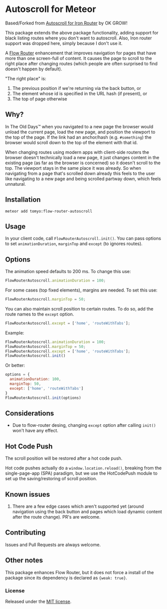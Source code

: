Autoscroll for Meteor
==========================

Based/Forked from [Autoscroll for Iron Router](https://github.com/okgrow/iron-router-autoscroll) by OK GROW!

This package extends the above package functionality, adding support for black
listing routes where you don't want to autoscroll. Also, Iron router support was
dropped here, simply because I don't use it.

A [Flow Router](https://atmospherejs.com/kadira/flow-router) enhancement that improves navigation for pages that have more than one screen-full of content.
It causes the page to scroll to the right place after changing routes (which people are often surprised to find doesn't happen by default).

"The right place" is:

1. The previous position if we're returning via the back button, or
2. The element whose id is specified in the URL hash (if present), or
3. The top of page otherwise

Why?
----

In The Old Days™ when you navigated to a new page the browser would unload the current page, load the new page, and position the viewport to the top of the page.
If the link had an anchor/hash (e.g. `#something`) the browser would scroll down to the top of the element with that id.

When changing routes using modern apps with client-side routers the browser doesn't technically load a new page,
it just changes content in the existing page (as far as the browser is concerned) so it doesn't scroll to the top.
The viewport stays in the same place it was already.
So when navigating from a page that's scrolled down already this feels to the user like navigating to a new page and being scrolled partway down, which feels unnatural.

Installation
----------

`meteor add tomyo:flow-router-autoscroll`


Usage
-----

In your client code, call `FlowRouterAutoscroll.init()`. You can pass options
to set `animationDuration`, `marginTop` and `except` (to ignores routes).


Options
-----------

The animation speed defaults to 200 ms.
To change this use:

``` javascript
FlowRouterAutoscroll.animationDuration = 100;
```

For some cases (top fixed elements), margins are needed.
To set this use:

``` javascript
FlowRouterAutoscroll.marginTop = 50;
```

You can also maintain scroll position to certain routes. To do so, add the route
names to the `except` option.

``` javascript
FlowRouterAutoscroll.except = ['home', 'routeWithTabs'];
```

Example:

```javascript
FlowRouterAutoscroll.animationDuration = 100;
FlowRouterAutoscroll.marginTop = 50;
FlowRouterAutoscroll.except = ['home', 'routeWithTabs'];
FlowRouterAutoscroll.init()
```

 Or better:

 ```javascript
 options = {
   animationDuration: 100,
   marginTop: 50,
   except: ['home', 'routeWithTabs']
 }
 FlowRouterAutoscroll.init(options)
 ```

Considerations
--------------

* Due to flow-router desing, changing `except` option after calling `init()` won't
have any effect.

Hot Code Push
-----------

The scroll position will be restored after a hot code push.

Hot code pushes actually do a `window.location.reload()`, breaking
from the single-page-app (SPA) paradigm, but we use the HotCodePush
module to set up the saving/restoring of scroll position.

Known issues
------------

1. There are a few edge cases which aren't supported yet (around navigation using the back button and pages which load dynamic content after the route change).
PR's are welcome.

Contributing
------------

Issues and Pull Requests are always welcome.

Other notes
---------------

This package enhances Flow Router, but it does not force a install of the
package since its dependency is declared as `{weak: true}`.


### License

Released under the [MIT license](https://github.com/tomyo/flow-router-autoscroll/blob/master/License.md).
